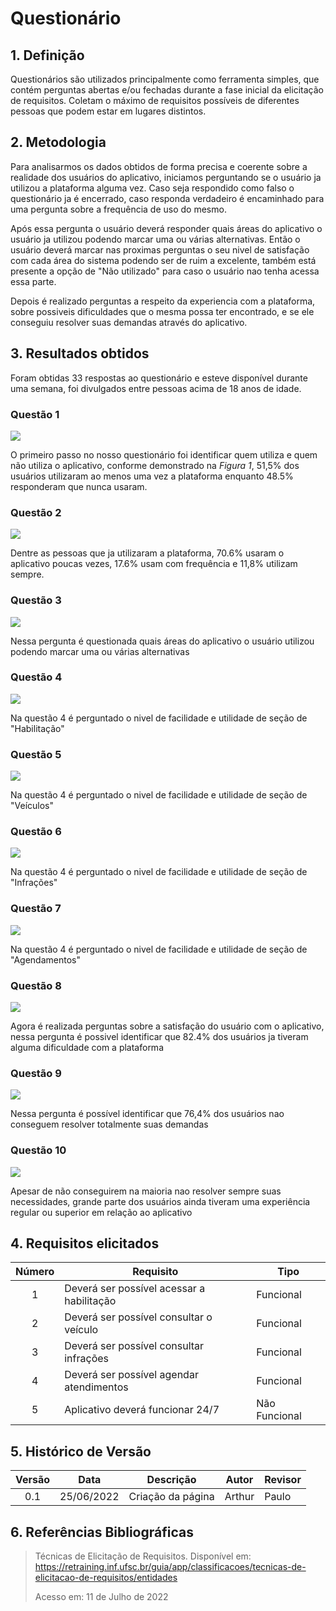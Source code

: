 # Questionário

## 1. Definição

Questionários são utilizados principalmente como ferramenta simples, que contém perguntas abertas e/ou fechadas durante a fase inicial da elicitação de requisitos. Coletam o máximo de requisitos possíveis de diferentes pessoas que podem estar em lugares distintos.

## 2. Metodologia

Para analisarmos os dados obtidos de forma precisa e coerente sobre a realidade dos usuários do aplicativo, iniciamos perguntando se o usuário ja utilizou a plataforma alguma vez. Caso seja respondido como falso o questionário ja é encerrado, caso responda verdadeiro é encaminhado para uma pergunta sobre a frequência de uso do mesmo.

Após essa pergunta o usuário deverá responder quais áreas do aplicativo o usuário ja utilizou podendo marcar uma ou várias alternativas. Então o usuário deverá marcar nas proximas perguntas o seu nivel de satisfação com cada área do sistema podendo ser de ruim a excelente, também está presente a opção de "Não utilizado" para caso o usuário nao tenha acessa essa parte.

Depois é realizado perguntas a respeito da experiencia com a plataforma, sobre possiveis dificuldades que o mesma possa ter encontrado, e se ele conseguiu resolver suas demandas através do aplicativo.

## 3. Resultados obtidos

Foram obtidas 33 respostas ao questionário e esteve disponível durante uma semana, foi divulgados entre pessoas acima de 18 anos de idade.

### Questão 1

<img src="../../images/questionario/questao_1.png">

O primeiro passo no nosso questionário foi identificar quem utiliza e quem não utiliza o aplicativo, conforme demonstrado na *Figura 1*, 51,5% dos usuários utilizaram ao menos uma vez a plataforma enquanto 48.5% responderam que nunca usaram.

### Questão 2

<img src="../../images/questionario/questao_2.png">

Dentre as pessoas que ja utilizaram a plataforma, 70.6% usaram o aplicativo poucas vezes, 17.6% usam com frequência e 11,8% utilizam sempre.

### Questão 3

<img src="../../images/questionario/questao_3.png">

Nessa pergunta é questionada quais áreas do aplicativo o usuário utilizou podendo marcar uma ou várias alternativas

### Questão 4

<img src="../../images/questionario/questao_4.png">

Na questão 4 é perguntado o nivel de facilidade e utilidade de seção de "Habilitação"

### Questão 5

<img src="../../images/questionario/questao_5.png">

Na questão 4 é perguntado o nivel de facilidade e utilidade de seção de "Veículos"

### Questão 6

<img src="../../images/questionario/questao_6.png">

Na questão 4 é perguntado o nivel de facilidade e utilidade de seção de "Infrações"

### Questão 7

<img src="../../images/questionario/questao_7.png">

Na questão 4 é perguntado o nivel de facilidade e utilidade de seção de "Agendamentos"

### Questão 8

<img src="../../images/questionario/questao_8.png">

Agora é realizada perguntas sobre a satisfação do usuário com o aplicativo, nessa pergunta é possivel identificar que 82.4% dos usuários ja tiveram alguma dificuldade com a plataforma

### Questão 9

<img src="../../images/questionario/questao_9.png">

Nessa pergunta é possível identificar que 76,4% dos usuários nao conseguem resolver totalmente suas demandas

### Questão 10

<img src="../../images/questionario/questao_10.png">

Apesar de não conseguirem na maioria nao resolver sempre suas necessidades, grande parte dos usuários ainda tiveram uma experiência regular ou superior em relação ao aplicativo

## 4. Requisitos elicitados

| Número  | Requisito                               | Tipo         |
|---------|-----------------------------------------|--------------|
|<center>1|Deverá ser possível acessar a habilitação|Funcional     |
|<center>2|Deverá ser possível consultar o veículo  |Funcional     |
|<center>3|Deverá ser possível consultar infrações  |Funcional     |
|<center>4|Deverá ser possível agendar atendimentos |Funcional     |
|<center>5|Aplicativo deverá funcionar 24/7         |Não Funcional |

## 5. Histórico de Versão

|  Versão   | Data       | Descrição           | Autor  | Revisor|
|-----------|------------|---------------------|--------|--------|
|<center>0.1| 25/06/2022 |Criação da página    | Arthur | Paulo  |


## 6. Referências Bibliográficas

> Técnicas de Elicitação de Requisitos. Disponível em: https://retraining.inf.ufsc.br/guia/app/classificacoes/tecnicas-de-elicitacao-de-requisitos/entidades
> <p>Acesso em: 11 de Julho de 2022
